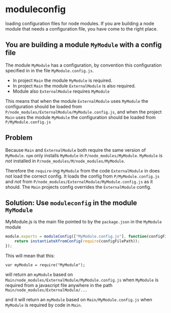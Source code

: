 moduleconfig
============

loading configuration files for node modules. 
If you are building a node module that needs a configuration file, you have come to the right place.

You are building a module `MyModule` with a config file
------------------------------------------------

The module `MyModule` has a configuration, by convention this configuration specified in in the file `MyModule.config.js`.

- In project `Main` the module `MyModule` is required.
- In project `Main` the module `ExternalModule` is also required.
- Module also `ExternalModule` requires `MyModule`

This means that when the module `ExternalModule` uses `MyModule` the configuration should be loaded from `P/node_modules/ExternalModule/MyModule.config.js`,
and when the project `Main` uses the module `MyModule` the configuration should be loaded from `P/MyModule.config.js`

Problem
-------
Because `Main` and `ExternalModule` both require the same version of `MyModule`. 
`npm` only installs `MyModule` in `P/node_modules/MyModule`.
`MyModule` is *not* installed in `P/node_modules/M/node_modules/MyModule`. 

Therefore the `require`-ing `MyModule` from the code `ExternalModule` in does not load the correct
config. It loads the config from `P/MyModule.config.js` and *not* from `P/node_modules/ExternalModule/MyModule.config.js` as it should.
The `Main` projects config overrides the `ExternalModule` config.


Solution: Use `moduleconfig` in the module `MyModule`
----------------------------------------------
MyModule.js is the main file pointed to by the `package.json` in the `MyModule` module
```js
module.exports = moduleConfig(["MyModule.config.js"], function(configFilePath){
	return instantiateXfromConfig(require(configFilePath));
});
```

This will mean that this:
```
var myModule = require("MyModule");
```

will return an `myModule` based on `Main/node_modules/ExternalModule/MyModule.config.js` when `MyModule` is required 
from a javascript file anywhere in the path `Main/node_modules/ExternalModule/...`

and it will return an `myModule` based on `Main/MyModule.config.js` when `MyModule` is required by code in `Main`.

